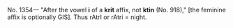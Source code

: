 No. 1354— "After the vowel **i** of a **krit** affix, not **ktin** (No. 918)," \[the feminine affix is optionally GIS\]. Thus rAtrI or rAtri = night.